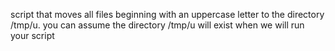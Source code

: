 script that moves all files beginning with an uppercase letter to the directory /tmp/u. you can assume the directory /tmp/u will exist when we will run your script
